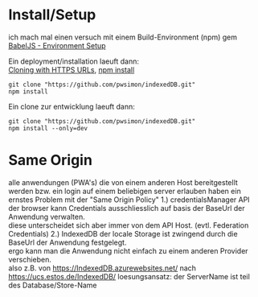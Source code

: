 # Install/Setup
ich mach mal einen versuch mit einem Build-Environment (npm)
gem [BabelJS - Environment Setup](https://www.tutorialspoint.com/babeljs/babeljs_environment_setup.htm)

Ein deployment/installation laeuft dann:  
[Cloning with HTTPS URLs](https://docs.github.com/en/free-pro-team@latest/github/using-git/which-remote-url-should-i-use#cloning-with-https-urls), [npm install](https://docs.npmjs.com/cli/install.html)

    git clone "https://github.com/pwsimon/indexedDB.git"
    npm install


Ein clone zur entwicklung laeuft dann:

    git clone "https://github.com/pwsimon/indexedDB.git"  
    npm install --only=dev


# Same Origin
alle anwendungen (PWA's) die von einem anderen Host bereitgestellt werden bzw. ein login auf einem beliebigen server erlauben haben ein ernstes Problem mit der "Same Origin Policy"
1.) credentialsManager API
der browser kann Credentials ausschliesslich auf basis der BaseUrl der Anwendung verwalten.  
diese unterscheidet sich aber immer von dem API Host. (evtl. Federation Credentials)
2.) IndexedDB
der locale Storage ist zwingend durch die BaseUrl der Anwendung festgelegt.  
ergo kann man die Anwendung nicht einfach zu einem anderen Provider verschieben.  
also z.B. von https://IndexedDB.azurewebsites.net/ nach https://ucs.estos.de/IndexedDB/
loesungsansatz:
der ServerName ist teil des Database/Store-Name